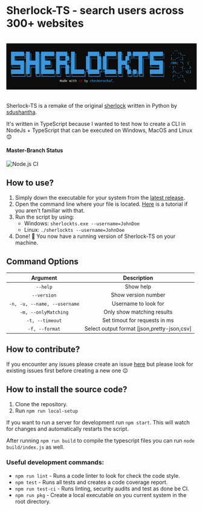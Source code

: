 # Sherlock-TS - search users across 300+ websites

<p align="center">
  <br>
  <img alt="Screenshot" src="https://github.com/checkerschaf/sherlock-ts/raw/master/screenshot.png" />
  <br><br>
</p>

Sherlock-TS is a remake of the original [sherlock](https://github.com/sdushantha/sherlock) written in Python by [sdushantha](https://github.com/sdushantha).

It's written in TypeScript because I wanted to test how to create a CLI in NodeJs + TypeScript that can be executed on Windows, MacOS and Linux 😊

#### Master-Branch Status
![Node.js CI](https://github.com/checkerschaf/sherlock-ts/workflows/Node.js%20CI/badge.svg?branch=master)

## How to use?

1. Simply down the executable for your system from the [latest release](https://github.com/checkerschaf/sherlock-ts/releases).
2. Open the command line where your file is located. [Here](https://www.howtogeek.com/235101/10-ways-to-open-the-command-prompt-in-windows-10/#:~:text=Open%20Command%20Prompt%20from%20the,open%20an%20administrator%20Command%20Prompt.) is a tutorial if you aren't familiar with that.
3. Run the script by using:
    - Windows: `sherlockts.exe --username=JohnDoe`
    - Linux: `./sherlockts --username=JohnDoe`
4. Done! 🎉 You now have a running version of Sherlock-TS on your machine.

## Command Options


| Argument | Description |
|:-:|:-:|
| `--help` | Show help |
| `--version` | Show version number |
| `-n, -u, --name, --username` | Username to look for |
| `-m, --onlyMatching` | Only show matching results |
| `-t, --timeout` | Set timout for requests in ms |
| `-f, --format` | Select output format [json,pretty-json,csv] |

## How to contribute?

If you encounter any issues please create an issue [here](https://github.com/checkerschaf/sherlock-ts/issues) but please look for existing issues first before creating a new one 😉


## How to install the source code?

1. Clone the repository.
2. Run `npm run local-setup`

If you want to run a server for development run `npm start`. This will watch for changes and automatically restarts the script.

After running `npm run build` to compile the typescript files you can run `node build/index.js` as well.

### Useful development commands:
- `npm run lint` - Runs a code linter to look for check the code style.
- `npm test` - Runs all tests and creates a code coverage report.
- `npm run test-ci` - Runs linting, security audits and test as done be CI.
- `npm run pkg` - Create a local executable on you current system in the root directory.
